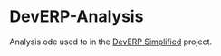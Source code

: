 # DevERP-Analysis
Analysis ode used to in the [DevERP Simplified](https://github.com/w-decker/DevERP-Simplified) project.
